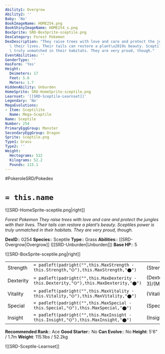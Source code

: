 ```yaml
---
Ability1: Overgrow
Ability2: ''
Baby: 'No'
BookImageName: HOME254.png
BookShinyImageName: HOME254_s.png
BoxSprite: SRD-BoxSprite-sceptile.png
DexCategory: Forest Pokemon
DexDescription: "They raise trees with love and care and protect the jungles with\
  \ their lives. Their tails can restore a plant\u2019s beauty. Sceptiles power is\
  \ truly unmatched in their habitats. They are very proud, though."
EventAbilities: ''
GenderType: ''
HasForm: 'Yes'
Height:
  Deimeters: 17
  Feet: 5.6
  Meters: 1.7
HiddenAbility: Unburden
HomeSprite: SRD-HomeSprite-sceptile.png
Learnset: '[[SRD-Sceptile-Learnset]]'
Legendary: 'No'
MegaEvolutions:
- Item: Sceptilite
  Name: Mega-Sceptile
Name: Sceptile
Number: 254
PrimaryEggGroup: Monster
SecondaryEggGroup: Dragon
Sprite: sceptile.png
Type1: Grass
Type2: ''
Weight:
  Hectograms: 522
  Kilograms: 52.2
  Pounds: 115.1
---
```


#PokeroleSRD/Pokedex

# `= this.name`

![[SRD-HomeSprite-sceptile.png|right]]

*Forest Pokemon*
*They raise trees with love and care and protect the jungles with their lives. Their tails can restore a plant’s beauty. Sceptiles power is truly unmatched in their habitats. They are very proud, though.*

**DexID**:: 0254
**Species**:: Sceptile
**Type**:: Grass
**Abilities**:: [[SRD-Overgrow|Overgrow]] ([[SRD-Unburden|Unburden]])
**Base HP**:: 5

![[SRD-BoxSprite-sceptile.png|right]]

|           |                                                                                        |                                          |
| --------- | -------------------------------------------------------------------------------------- | ---------------------------------------- |
| Strength  | `= padleft(padright("",this.MaxStrength - this.Strength,"⭘"),this.MaxStrength,"⬤")`    | (Strength::2)/(MaxStrength::5)   |
| Dexterity | `= padleft(padright("",this.MaxDexterity - this.Dexterity,"⭘"),this.MaxDexterity,"⬤")` | (Dexterity:: 3)/(MaxDexterity::7) |
| Vitality  | `= padleft(padright("",this.MaxVitality - this.Vitality,"⭘"),this.MaxVitality,"⬤")`    | (Vitality::2)/(MaxVitality::4)   |
| Special   | `= padleft(padright("",this.MaxSpecial - this.Special,"⭘"),this.MaxSpecial,"⬤")`       | (Special::3)/(MaxSpecial::6)     |
| Insight   | `= padleft(padright("",this.MaxInsight - this.Insight,"⭘"),this.MaxInsight,"⬤")`       | (Insight::2)/(MaxInsight::5)     |

**Recommended Rank**:: Ace
**Good Starter**:: No
**Can Evolve**:: No
**Height**: 5'6" / 1.7m
**Weight**: 115.1lbs / 52.2kg

![[SRD-Sceptile-Learnset]]